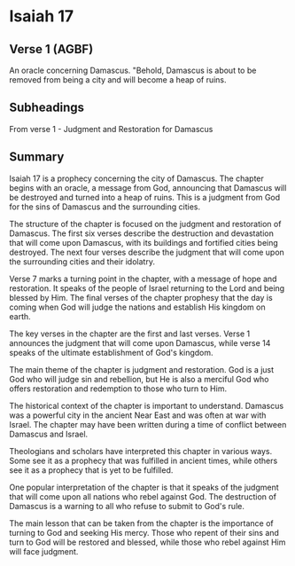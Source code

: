 # Isaiah 17

## Verse 1 (AGBF)

An oracle concerning Damascus. "Behold, Damascus is about to be removed from being a city and will become a heap of ruins.

## Subheadings

From verse 1 - Judgment and Restoration for Damascus

## Summary

Isaiah 17 is a prophecy concerning the city of Damascus. The chapter begins with an oracle, a message from God, announcing that Damascus will be destroyed and turned into a heap of ruins. This is a judgment from God for the sins of Damascus and the surrounding cities.

The structure of the chapter is focused on the judgment and restoration of Damascus. The first six verses describe the destruction and devastation that will come upon Damascus, with its buildings and fortified cities being destroyed. The next four verses describe the judgment that will come upon the surrounding cities and their idolatry.

Verse 7 marks a turning point in the chapter, with a message of hope and restoration. It speaks of the people of Israel returning to the Lord and being blessed by Him. The final verses of the chapter prophesy that the day is coming when God will judge the nations and establish His kingdom on earth.

The key verses in the chapter are the first and last verses. Verse 1 announces the judgment that will come upon Damascus, while verse 14 speaks of the ultimate establishment of God's kingdom.

The main theme of the chapter is judgment and restoration. God is a just God who will judge sin and rebellion, but He is also a merciful God who offers restoration and redemption to those who turn to Him.

The historical context of the chapter is important to understand. Damascus was a powerful city in the ancient Near East and was often at war with Israel. The chapter may have been written during a time of conflict between Damascus and Israel.

Theologians and scholars have interpreted this chapter in various ways. Some see it as a prophecy that was fulfilled in ancient times, while others see it as a prophecy that is yet to be fulfilled.

One popular interpretation of the chapter is that it speaks of the judgment that will come upon all nations who rebel against God. The destruction of Damascus is a warning to all who refuse to submit to God's rule.

The main lesson that can be taken from the chapter is the importance of turning to God and seeking His mercy. Those who repent of their sins and turn to God will be restored and blessed, while those who rebel against Him will face judgment.